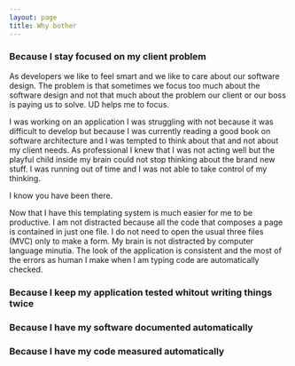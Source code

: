 ```yaml
---
layout: page
title: Why bother
---
```


### Because I stay focused on my client problem

As developers we like to feel smart and we like to care about our software design. The problem is that sometimes we focus too much about the software design and not that much about the problem our client or our boss is paying us to solve.
UD helps me to focus.

I was working on an application I was struggling with not because it was difficult to develop but because I was currently reading a good book on software architecture and I was tempted to think about that and not about my client needs. 
As professional I knew that I was not acting well but the playful child inside my brain could not stop thinking about the brand new stuff.
I was running out of time and I was not able to take control of my thinking.

I know you have been there.

Now that I have this templating system is much easier for me to be productive.
I am not distracted because all the code that composes a page is contained in just one file. I do not need to open the usual three files (MVC) only to make a form. My brain is not distracted by computer language minutia. The look of the application is consistent and the most of the errors as human I make when I am typing code are automatically checked.

### Because I keep my application tested whitout writing things twice

### Because I have my software documented automatically

### Because I have my code measured automatically
